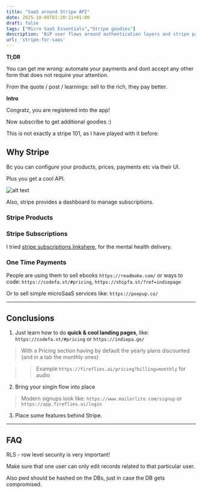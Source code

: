 ```yaml
---
title: "SaaS around Stripe API"
date: 2025-10-08T01:20:21+01:00
draft: false
tags: ["Micro SaaS Essentials","Stripe goodies"]
description: 'BiP user flows around authentication layers and stripe paywalls'
url: 'stripe-for-saas'
---
```


**Tl;DR**

You can get me wrong: automate your payments and dont accept any other form that does not require your attention.

From the quote / post / learnings: sell to the rich, they pay better.

**Intro**

Congratz, you are registered into the app!

Now subscribe to get additional goodies :)

This is not exactly a stripe 101, as I have played with it before:



## Why Stripe

Bc you can configure your products, prices, payments etc via their UI.

Plus you get a cool API.

![alt text](/blog_img/web/nextjs-admin/stripe-subscription-management.png)

Also, stripe provides a dashboard to manage subscriptions.


### Stripe Products

### Stripe Subscriptions

I tried [stripe subscriptions linkshere](https://jalcocert.github.io/JAlcocerT/flask-cms-for-ssgs/#how-to-create-a-stripe-subscription-link-), for the mental health delivery.



### One Time Payments

People are using them to sell ebooks `https://readmake.com/` or ways to code: `https://codefa.st/#pricing`, `https://shipfa.st/?ref=indiepage`

Or to sell simple microSaaS services like: `https://poopup.co/`



---


## Conclusions

1. Just learn how to do **quick & cool landing pages**, like: `https://codefa.st/#pricing` or `https://indiepa.ge/`

> With a Pricing section having by default the yearly plans discounted (and in a tab the monthly ones)

> > Example `https://fireflies.ai/pricing?billing=monthly` for audio

2. Bring your singin flow into place

> Modern signups look like: `https://www.mailerlite.com/signup` or `https://app.fireflies.ai/login`

3. Place some features behind Stripe.


---

## FAQ

RLS - row level security is very important!

Make sure that one user can only edit records related to that particular user.

Also pwd should be hashed on the DBs, just in case the DB gets compromised.
